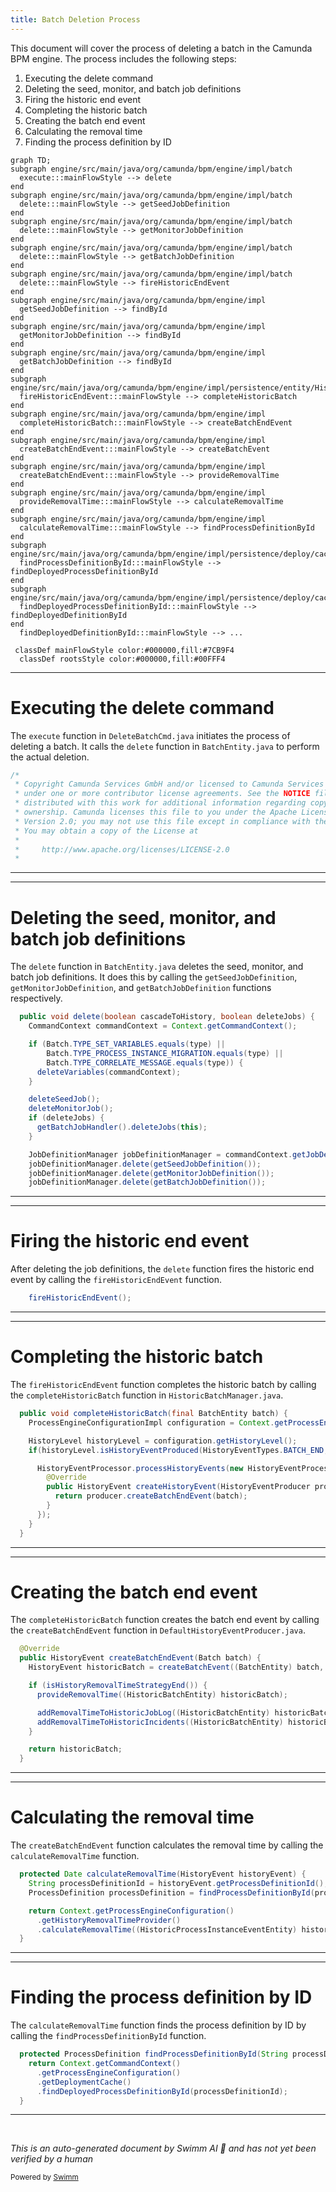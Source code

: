 ```yaml
---
title: Batch Deletion Process
---
```

This document will cover the process of deleting a batch in the Camunda BPM engine. The process includes the following steps:

1. Executing the delete command
2. Deleting the seed, monitor, and batch job definitions
3. Firing the historic end event
4. Completing the historic batch
5. Creating the batch end event
6. Calculating the removal time
7. Finding the process definition by ID

```mermaid
graph TD;
subgraph engine/src/main/java/org/camunda/bpm/engine/impl/batch
  execute:::mainFlowStyle --> delete
end
subgraph engine/src/main/java/org/camunda/bpm/engine/impl/batch
  delete:::mainFlowStyle --> getSeedJobDefinition
end
subgraph engine/src/main/java/org/camunda/bpm/engine/impl/batch
  delete:::mainFlowStyle --> getMonitorJobDefinition
end
subgraph engine/src/main/java/org/camunda/bpm/engine/impl/batch
  delete:::mainFlowStyle --> getBatchJobDefinition
end
subgraph engine/src/main/java/org/camunda/bpm/engine/impl/batch
  delete:::mainFlowStyle --> fireHistoricEndEvent
end
subgraph engine/src/main/java/org/camunda/bpm/engine/impl
  getSeedJobDefinition --> findById
end
subgraph engine/src/main/java/org/camunda/bpm/engine/impl
  getMonitorJobDefinition --> findById
end
subgraph engine/src/main/java/org/camunda/bpm/engine/impl
  getBatchJobDefinition --> findById
end
subgraph engine/src/main/java/org/camunda/bpm/engine/impl/persistence/entity/HistoricBatchManager.java
  fireHistoricEndEvent:::mainFlowStyle --> completeHistoricBatch
end
subgraph engine/src/main/java/org/camunda/bpm/engine/impl
  completeHistoricBatch:::mainFlowStyle --> createBatchEndEvent
end
subgraph engine/src/main/java/org/camunda/bpm/engine/impl
  createBatchEndEvent:::mainFlowStyle --> createBatchEvent
end
subgraph engine/src/main/java/org/camunda/bpm/engine/impl
  createBatchEndEvent:::mainFlowStyle --> provideRemovalTime
end
subgraph engine/src/main/java/org/camunda/bpm/engine/impl
  provideRemovalTime:::mainFlowStyle --> calculateRemovalTime
end
subgraph engine/src/main/java/org/camunda/bpm/engine/impl
  calculateRemovalTime:::mainFlowStyle --> findProcessDefinitionById
end
subgraph engine/src/main/java/org/camunda/bpm/engine/impl/persistence/deploy/cache
  findProcessDefinitionById:::mainFlowStyle --> findDeployedProcessDefinitionById
end
subgraph engine/src/main/java/org/camunda/bpm/engine/impl/persistence/deploy/cache
  findDeployedProcessDefinitionById:::mainFlowStyle --> findDeployedDefinitionById
end
  findDeployedDefinitionById:::mainFlowStyle --> ...

 classDef mainFlowStyle color:#000000,fill:#7CB9F4
  classDef rootsStyle color:#000000,fill:#00FFF4
```

<SwmSnippet path="/engine/src/main/java/org/camunda/bpm/engine/impl/batch/DeleteBatchCmd.java" line="1">

---

# Executing the delete command

The `execute` function in `DeleteBatchCmd.java` initiates the process of deleting a batch. It calls the `delete` function in `BatchEntity.java` to perform the actual deletion.

```java
/*
 * Copyright Camunda Services GmbH and/or licensed to Camunda Services GmbH
 * under one or more contributor license agreements. See the NOTICE file
 * distributed with this work for additional information regarding copyright
 * ownership. Camunda licenses this file to you under the Apache License,
 * Version 2.0; you may not use this file except in compliance with the License.
 * You may obtain a copy of the License at
 *
 *     http://www.apache.org/licenses/LICENSE-2.0
 *
```

---

</SwmSnippet>

<SwmSnippet path="/engine/src/main/java/org/camunda/bpm/engine/impl/batch/BatchEntity.java" line="359">

---

# Deleting the seed, monitor, and batch job definitions

The `delete` function in `BatchEntity.java` deletes the seed, monitor, and batch job definitions. It does this by calling the `getSeedJobDefinition`, `getMonitorJobDefinition`, and `getBatchJobDefinition` functions respectively.

```java
  public void delete(boolean cascadeToHistory, boolean deleteJobs) {
    CommandContext commandContext = Context.getCommandContext();

    if (Batch.TYPE_SET_VARIABLES.equals(type) ||
        Batch.TYPE_PROCESS_INSTANCE_MIGRATION.equals(type) ||
        Batch.TYPE_CORRELATE_MESSAGE.equals(type)) {
      deleteVariables(commandContext);
    }

    deleteSeedJob();
    deleteMonitorJob();
    if (deleteJobs) {
      getBatchJobHandler().deleteJobs(this);
    }

    JobDefinitionManager jobDefinitionManager = commandContext.getJobDefinitionManager();
    jobDefinitionManager.delete(getSeedJobDefinition());
    jobDefinitionManager.delete(getMonitorJobDefinition());
    jobDefinitionManager.delete(getBatchJobDefinition());
```

---

</SwmSnippet>

<SwmSnippet path="/engine/src/main/java/org/camunda/bpm/engine/impl/batch/BatchEntity.java" line="382">

---

# Firing the historic end event

After deleting the job definitions, the `delete` function fires the historic end event by calling the `fireHistoricEndEvent` function.

```java
    fireHistoricEndEvent();
```

---

</SwmSnippet>

<SwmSnippet path="/engine/src/main/java/org/camunda/bpm/engine/impl/persistence/entity/HistoricBatchManager.java" line="112">

---

# Completing the historic batch

The `fireHistoricEndEvent` function completes the historic batch by calling the `completeHistoricBatch` function in `HistoricBatchManager.java`.

```java
  public void completeHistoricBatch(final BatchEntity batch) {
    ProcessEngineConfigurationImpl configuration = Context.getProcessEngineConfiguration();

    HistoryLevel historyLevel = configuration.getHistoryLevel();
    if(historyLevel.isHistoryEventProduced(HistoryEventTypes.BATCH_END, batch)) {

      HistoryEventProcessor.processHistoryEvents(new HistoryEventProcessor.HistoryEventCreator() {
        @Override
        public HistoryEvent createHistoryEvent(HistoryEventProducer producer) {
          return producer.createBatchEndEvent(batch);
        }
      });
    }
  }
```

---

</SwmSnippet>

<SwmSnippet path="/engine/src/main/java/org/camunda/bpm/engine/impl/history/producer/DefaultHistoryEventProducer.java" line="1030">

---

# Creating the batch end event

The `completeHistoricBatch` function creates the batch end event by calling the `createBatchEndEvent` function in `DefaultHistoryEventProducer.java`.

```java
  @Override
  public HistoryEvent createBatchEndEvent(Batch batch) {
    HistoryEvent historicBatch = createBatchEvent((BatchEntity) batch, HistoryEventTypes.BATCH_END);

    if (isHistoryRemovalTimeStrategyEnd()) {
      provideRemovalTime((HistoricBatchEntity) historicBatch);

      addRemovalTimeToHistoricJobLog((HistoricBatchEntity) historicBatch);
      addRemovalTimeToHistoricIncidents((HistoricBatchEntity) historicBatch);
    }

    return historicBatch;
  }
```

---

</SwmSnippet>

<SwmSnippet path="/engine/src/main/java/org/camunda/bpm/engine/impl/history/producer/DefaultHistoryEventProducer.java" line="1285">

---

# Calculating the removal time

The `createBatchEndEvent` function calculates the removal time by calling the `calculateRemovalTime` function.

```java
  protected Date calculateRemovalTime(HistoryEvent historyEvent) {
    String processDefinitionId = historyEvent.getProcessDefinitionId();
    ProcessDefinition processDefinition = findProcessDefinitionById(processDefinitionId);

    return Context.getProcessEngineConfiguration()
      .getHistoryRemovalTimeProvider()
      .calculateRemovalTime((HistoricProcessInstanceEventEntity) historyEvent, processDefinition);
  }
```

---

</SwmSnippet>

<SwmSnippet path="/engine/src/main/java/org/camunda/bpm/engine/impl/history/producer/DefaultHistoryEventProducer.java" line="1326">

---

# Finding the process definition by ID

The `calculateRemovalTime` function finds the process definition by ID by calling the `findProcessDefinitionById` function.

```java
  protected ProcessDefinition findProcessDefinitionById(String processDefinitionId) {
    return Context.getCommandContext()
      .getProcessEngineConfiguration()
      .getDeploymentCache()
      .findDeployedProcessDefinitionById(processDefinitionId);
  }
```

---

</SwmSnippet>

&nbsp;

*This is an auto-generated document by Swimm AI 🌊 and has not yet been verified by a human*

<SwmMeta version="3.0.0" repo-id="Z2l0aHViJTNBJTNBQ2l0aS1jYW11bmRhJTNBJTNBZ2lsYWRuYXZvdA==" repo-name="Citi-camunda" doc-type="flows"><sup>Powered by [Swimm](/)</sup></SwmMeta>
